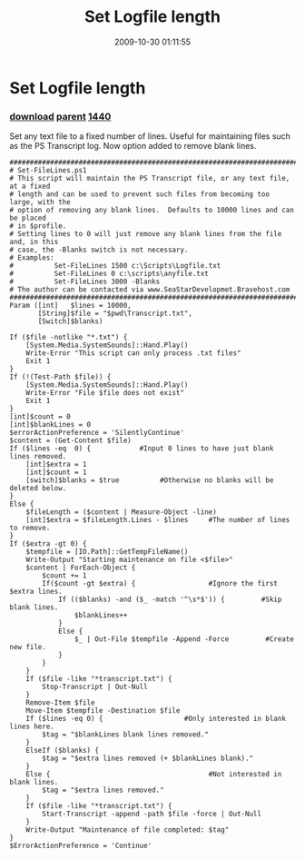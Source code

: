 ﻿---
pid:            1439
parent:         1438
children:       1440
poster:         Archdeacon
title:          Set Logfile length
date:           2009-10-30 01:11:55
description:    Set any text file to a fixed number of lines. Useful for maintaining files such as the PS Transcript log. Now option added to remove blank lines.
format:         posh
---

# Set Logfile length

### [download](1439.ps1) [parent](1438.md) [1440](1440.md)

Set any text file to a fixed number of lines. Useful for maintaining files such as the PS Transcript log. Now option added to remove blank lines.

```posh
################################################################################
# Set-FileLines.ps1
# This script will maintain the PS Transcript file, or any text file, at a fixed
# length and can be used to prevent such files from becoming too large, with the
# option of removing any blank lines.  Defaults to 10000 lines and can be placed
# in $profile.
# Setting lines to 0 will just remove any blank lines from the file and, in this
# case, the -Blanks switch is not necessary.
# Examples:
#          Set-FileLines 1500 c:\Scripts\Logfile.txt  
#          Set-FileLines 0 c:\scripts\anyfile.txt
#          Set-FileLines 3000 -Blanks
# The author can be contacted via www.SeaStarDevelopmet.Bravehost.com
################################################################################
Param ([int]   $lines = 10000,
       [String]$file = "$pwd\Transcript.txt",
	   [Switch]$blanks)
	   
If ($file -notlike "*.txt") {
	[System.Media.SystemSounds]::Hand.Play()
	Write-Error "This script can only process .txt files"
	Exit 1
}
If (!(Test-Path $file)) {
	[System.Media.SystemSounds]::Hand.Play()
	Write-Error "File $file does not exist"
	Exit 1
}
[int]$count = 0
[int]$blankLines = 0
$errorActionPreference = 'SilentlyContinue'
$content = (Get-Content $file)
If ($lines -eq  0) {            #Input 0 lines to have just blank lines removed.
	[int]$extra = 1
	[int]$count = 1
	[switch]$blanks = $true          #Otherwise no blanks will be deleted below.
}
Else {
	$fileLength = ($content | Measure-Object -line)
	[int]$extra = $fileLength.Lines - $lines     #The number of lines to remove.
}
If ($extra -gt 0) {
    $tempfile = [IO.Path]::GetTempFileName()
	Write-Output "Starting maintenance on file <$file>"
	$content | ForEach-Object {
    	$count += 1
  		If($count -gt $extra) {                  #Ignore the first $extra lines.
			If (($blanks) -and ($_ -match '^\s*$')) {         #Skip blank lines.
				$blankLines++
			}
			Else {
		    	$_ | Out-File $tempfile -Append -Force         #Create new file.
			}
		}
	}
	If ($file -like "*transcript.txt") { 
		Stop-Transcript | Out-Null
	}
	Remove-Item $file
	Move-Item $tempfile -Destination $file
	If ($lines -eq 0) {                    #Only interested in blank lines here.
		$tag = "$blankLines blank lines removed."
	}
	ElseIf ($blanks) {
		$tag = "$extra lines removed (+ $blankLines blank)."
	}
	Else {                                       #Not interested in blank lines.
		$tag = "$extra lines removed."
	}
	If ($file -like "*transcript.txt") {
		Start-Transcript -append -path $file -force | Out-Null
	}
	Write-Output "Maintenance of file completed: $tag"
}
$ErrorActionPreference = 'Continue'
```
